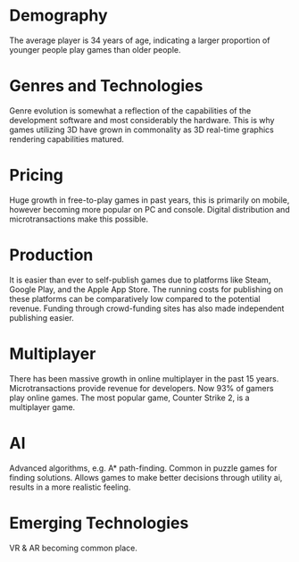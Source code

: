# Demography
The average player is 34 years of age, indicating a larger proportion of younger people play games than older people.
# Genres and Technologies
Genre evolution is somewhat a reflection of the capabilities of the development software and most considerably the hardware. This is why games utilizing 3D have grown in commonality as 3D real-time graphics rendering capabilities matured. 
# Pricing
Huge growth in free-to-play games in past years, this is primarily on mobile, however becoming more popular on PC and console. Digital distribution and microtransactions make this possible.
# Production
It is easier than ever to self-publish games due to platforms like Steam, Google Play, and the Apple App Store. The running costs for publishing on these platforms can be comparatively low compared to the potential revenue. Funding through crowd-funding sites has also made independent publishing easier.
# Multiplayer
There has been massive growth in online multiplayer in the past 15 years. Microtransactions provide revenue for developers. Now 93% of gamers play online games. The most popular game, Counter Strike 2, is a multiplayer game.
# AI
Advanced algorithms, e.g. A* path-finding. Common in puzzle games for finding solutions. Allows games to make better decisions through utility ai, results in a more realistic feeling.
# Emerging Technologies
VR & AR becoming common place. 